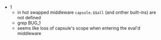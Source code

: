 * 1 
    * in hot swapped middleware `capsule.$$all` (and onther built-ins) are not defined
    * grep BUG_1
    * seems like loss of capsule's scope when entering the eval'd middleware
